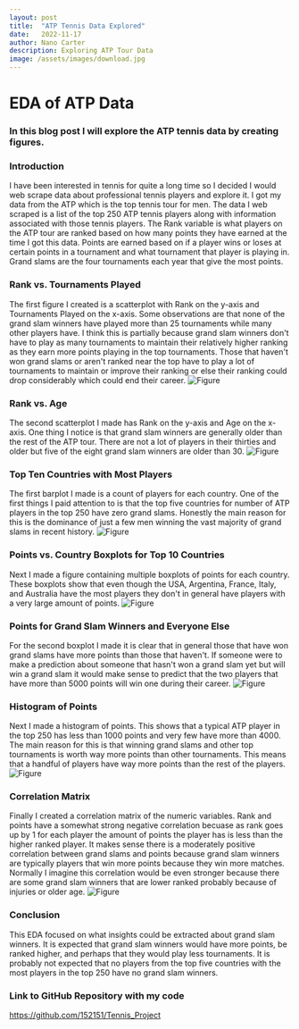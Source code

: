 ```yaml
---
layout: post
title:  "ATP Tennis Data Explored"
date:   2022-11-17
author: Nano Carter
description: Exploring ATP Tour Data
image: /assets/images/download.jpg
---
```


# EDA of ATP Data
### In this blog post I will explore the ATP tennis data by creating figures.
### Introduction
I have been interested in tennis for quite a long time so I decided I would web scrape data about professional tennis players and explore it. I got my data from the ATP which is the top tennis tour for men. The data I web scraped is a list of the top 250 ATP tennis players along with information associated with those tennis players. The Rank variable is what players on the ATP tour are ranked based on how many points they have earned at the time I got this data. Points are earned based on if a player wins or loses at certain points in a tournament and what tournament that player is playing in. Grand slams are the four tournaments each year that give the most points.
### Rank vs. Tournaments Played
The first figure I created is a scatterplot with Rank on the y-axis and Tournaments Played on the x-axis. Some observations are that none of the grand slam winners have played more than 25 tournaments while many other players have. I think this is partially because grand slam winners don't have to play as many tournaments to maintain their relatively higher ranking as they earn more points playing in the top tournaments. Those that haven't won grand slams or aren't ranked near the top have to play a lot of tournaments to maintain or improve their ranking or else their ranking could drop considerably which could end their career.
![Figure](https://raw.githubusercontent.com/152151/stat386-projects/main/assets/images/figure.png)
### Rank vs. Age
The second scatterplot I made has Rank on the y-axis and Age on the x-axis. One thing I notice is that grand slam winners are generally older than the rest of the ATP tour. There are not a lot of players in their thirties and older but five of the eight grand slam winners are older than 30.
![Figure](https://raw.githubusercontent.com/152151/stat386-projects/main/assets/images/figure1.png)
### Top Ten Countries with Most Players
The first barplot I made is a count of players for each country. One of the first things I paid attention to is that the top five countries for number of ATP players in the top 250 have zero grand slams. Honestly the main reason for this is the dominance of just a few men winning the vast majority of grand slams in recent history.
![Figure](https://raw.githubusercontent.com/152151/stat386-projects/main/assets/images/figure7.png)
### Points vs. Country Boxplots for Top 10 Countries
Next I made a figure containing multiple boxplots of points for each country. These boxplots show that even though the USA, Argentina, France, Italy, and Australia have the most players they don't in general have players with a very large amount of points.
![Figure](https://raw.githubusercontent.com/152151/stat386-projects/main/assets/images/figure8.png)
### Points for Grand Slam Winners and Everyone Else
For the second boxplot I made it is clear that in general those that have won grand slams have more points than those that haven't. If someone were to make a prediction about someone that hasn't won a grand slam yet but will win a grand slam it would make sense to predict that the two players that have more than 5000 points will win one during their career.
![Figure](https://raw.githubusercontent.com/152151/stat386-projects/main/assets/images/figure4.png)
### Histogram of Points
Next I made a histogram of points. This shows that a typical ATP player in the top 250 has 
less than 1000 points and very few have more than 4000. The main reason for this is that winning grand slams and other top tournaments is worth way more points than other tournaments. This means that a handful of players have way more points than the rest of the players.
![Figure](https://raw.githubusercontent.com/152151/stat386-projects/main/assets/images/figure5.png)
### Correlation Matrix
Finally I created a correlation matrix of the numeric variables. Rank and points have a somewhat strong negative correlation becuase as rank goes up by 1 for each player the amount of points the player has is less than the higher ranked player. It makes sense there is a moderately positive correlation between grand slams and points because grand slam winners are typically players that win more points because they win more matches. Normally I imagine this correlation would be even stronger because there are some grand slam winners that are lower ranked probably because of injuries or older age.
![Figure](https://raw.githubusercontent.com/152151/stat386-projects/main/assets/images/figure6.png)
### Conclusion
This EDA focused on what insights could be extracted about grand slam winners. It is expected that grand slam winners would have more points, be ranked higher, and perhaps that they would play less tournaments. It is probably not expected that no players from the top five countries with the most players in the top 250 have no grand slam winners.

### Link to GitHub Repository with my code
https://github.com/152151/Tennis_Project
